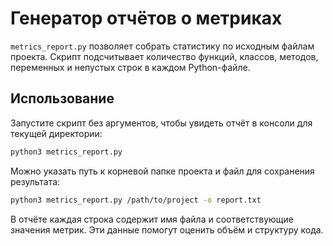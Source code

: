 # Генератор отчётов о метриках

`metrics_report.py` позволяет собрать статистику по исходным файлам проекта. Скрипт подсчитывает количество функций, классов, методов, переменных и непустых строк в каждом Python-файле.

## Использование

Запустите скрипт без аргументов, чтобы увидеть отчёт в консоли для текущей директории:

```bash
python3 metrics_report.py
```

Можно указать путь к корневой папке проекта и файл для сохранения результата:

```bash
python3 metrics_report.py /path/to/project -o report.txt
```

В отчёте каждая строка содержит имя файла и соответствующие значения метрик. Эти данные помогут оценить объём и структуру кода.
